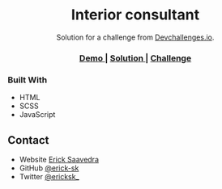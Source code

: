 <!-- Please update value in the {}  -->

<h1 align="center">Interior consultant</h1>

<div align="center">
   Solution for a challenge from  <a href="http://devchallenges.io" target="_blank">Devchallenges.io</a>.
</div>

<div align="center">
  <h3>
    <a href="https://interior-consultan-challenge.netlify.app/">
      Demo
    </a>
    <span> | </span>
    <a href="https://github.com/erick-sk/interior-consultant-challenge">
      Solution
    </a>
    <span> | </span>
    <a href="https://devchallenges.io/challenges/Jymh2b2FyebRTUljkNcb">
      Challenge
    </a>
  </h3>
</div>

### Built With

<!-- This section should list any major frameworks that you built your project using. Here are a few examples.-->

-   HTML
-   SCSS
-   JavaScript

## Contact

-   Website [Erick Saavedra](https://ericksaavedra.me)
-   GitHub [@erick-sk](https://github.com/erick-sk)
-   Twitter [@ericksk\_](https://twitter.com/ericksk_)
